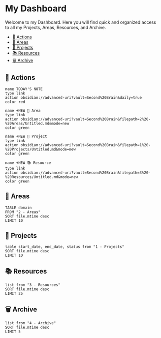 # My Dashboard

Welcome to my Dashboard. Here you will find quick and organized access to all my Projects, Areas, Resources, and Archive.

- [📌 Actions](#%F0%9F%93%8C%20Actions)
- [🧠 Areas](#%F0%9F%A7%A0%20Areas)
- [📄 Projects](#%F0%9F%93%84%20Projects)
- [📚 Resources](#%F0%9F%93%9A%20Resources)
- [🗑️ Archive](#%F0%9F%97%91%EF%B8%8F%20Archive)

## 📌 Actions
```button 
name TODAY'S NOTE 
type link 
action obsidian://advanced-uri?vault=Second%20Brain&daily=true 
color red
```
  ```button 
name +NEW 🧠 Area 
type link 
action obsidian://advanced-uri?vault=Second%20Brain&filepath=2%20-%20Areas/Untitled.md&mode=new 
color green
```
  ```button 
name +NEW 📄 Project 
type link 
action obsidian://advanced-uri?vault=Second%20Brain&filepath=1%20-%20Projects/Untitled.md&mode=new 
color green
```
  ```button 
name +NEW 📚 Resource 
type link 
action obsidian://advanced-uri?vault=Second%20Brain&filepath=3%20-%20Resources/Untitled.md&mode=new 
color green
```

## 🧠 Areas
```dataview
TABLE domain 
FROM "2 - Areas" 
SORT file.mtime desc 
LIMIT 10
```

## 📄 Projects
```dataview 
table start_date, end_date, status from "1 - Projects"
SORT file.mtime desc
LIMIT 10
```

## 📚 Resources 
```dataview
list from "3 - Resources"
SORT file.mtime desc
LIMIT 25
```

## 🗑️ Archive
```dataview
list from "4 - Archive"
SORT file.mtime desc
LIMIT 5
```